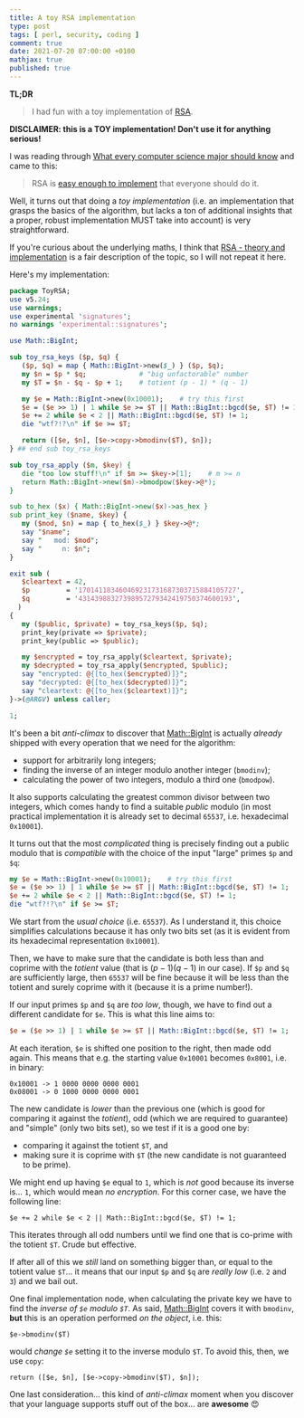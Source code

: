 ```yaml
---
title: A toy RSA implementation
type: post
tags: [ perl, security, coding ]
comment: true
date: 2021-07-20 07:00:00 +0100
mathjax: true
published: true
---
```


**TL;DR**

> I had fun with a toy implementation of [RSA][].

**DISCLAIMER: this is a TOY implementation! Don't use it for anything
serious!**

I was reading through [What every computer science major should know][]
and came to this:

> RSA is [easy enough to implement][] that everyone should do it.

Well, it turns out that doing a *toy implementation* (i.e. an
implementation that grasps the basics of the algorithm, but lacks a ton
of additional insights that a proper, robust implementation MUST take
into account) is very straightforward.

If you're curious about the underlying maths, I think that [RSA - theory
and implementation][] is a fair description of the topic, so I will not
repeat it here.

Here's my implementation:

```perl
package ToyRSA;
use v5.24;
use warnings;
use experimental 'signatures';
no warnings 'experimental::signatures';

use Math::BigInt;

sub toy_rsa_keys ($p, $q) {
   ($p, $q) = map { Math::BigInt->new($_) } ($p, $q);
   my $n = $p * $q;             # "big unfactorable" number
   my $T = $n - $q - $p + 1;    # totient (p - 1) * (q - 1)

   my $e = Math::BigInt->new(0x10001);    # try this first
   $e = ($e >> 1) | 1 while $e >= $T || Math::BigInt::bgcd($e, $T) != 1;
   $e += 2 while $e < 2 || Math::BigInt::bgcd($e, $T) != 1;
   die "wtf?!?\n" if $e >= $T;

   return ([$e, $n], [$e->copy->bmodinv($T), $n]);
} ## end sub toy_rsa_keys

sub toy_rsa_apply ($m, $key) {
   die "too low stuff!\n" if $m >= $key->[1];    # m >= n
   return Math::BigInt->new($m)->bmodpow($key->@*);
}

sub to_hex ($x) { Math::BigInt->new($x)->as_hex }
sub print_key ($name, $key) {
   my ($mod, $n) = map { to_hex($_) } $key->@*;
   say "$name";
   say "   mod: $mod";
   say "     n: $n";
}

exit sub (
   $cleartext = 42,
   $p         = '170141183460469231731687303715884105727',
   $q         = '43143988327398957279342419750374600193',
  )
{
   my ($public, $private) = toy_rsa_keys($p, $q);
   print_key(private => $private);
   print_key(public => $public);

   my $encrypted = toy_rsa_apply($cleartext, $private);
   my $decrypted = toy_rsa_apply($encrypted, $public);
   say "encrypted: @{[to_hex($encrypted)]}";
   say "decrypted: @{[to_hex($decrypted)]}";
   say "cleartext: @{[to_hex($cleartext)]}";
}->(@ARGV) unless caller;

1;
```

It's been a bit *anti-climax* to discover that [Math::BigInt][] is
actually *already* shipped with every operation that we need for the
algorithm:

- support for arbitrarily long integers;
- finding the inverse of an integer modulo another integer (`bmodinv`);
- calculating the power of two integers, modulo a third one (`bmodpow`).

It also supports calculating the greatest common divisor between two
integers, which comes handy to find a suitable *public* modulo (in most
practical implementation it is already set to decimal `65537`, i.e.
hexadecimal `0x10001`).

It turns out that the most *complicated* thing is precisely finding out
a public modulo that is *compatible* with the choice of the input
"large" primes `$p` and `$q`:

```perl
my $e = Math::BigInt->new(0x10001);    # try this first
$e = ($e >> 1) | 1 while $e >= $T || Math::BigInt::bgcd($e, $T) != 1;
$e += 2 while $e < 2 || Math::BigInt::bgcd($e, $T) != 1;
die "wtf?!?\n" if $e >= $T;
```

We start from the *usual choice* (i.e. `65537`). As I understand it,
this choice simplifies calculations because it has only two bits set (as
it is evident from its hexadecimal representation `0x10001`).

Then, we have to make sure that the candidate is both less than and
coprime with the *totient* value (that is $(p-1)(q-1)$ in our case). If
`$p` and `$q` are sufficiently large, then `65537` will be fine because
it will be less than the totient and surely coprime with it (because it
is a prime number!).

If our input primes `$p` and `$q` are *too low*, though, we have to find
out a different candidate for `$e`. This is what this line aims to:

```perl
$e = ($e >> 1) | 1 while $e >= $T || Math::BigInt::bgcd($e, $T) != 1;
```

At each iteration, `$e` is shifted one position to the right, then made
odd again. This means that e.g. the starting value `0x10001` becomes
`0x8001`, i.e. in binary:

```
0x10001 -> 1 0000 0000 0000 0001
0x08001 -> 0 1000 0000 0000 0001
```

The new candidate is *lower* than the previous one (which is good for
comparing it against the *totient*), odd (which we are required to
guarantee) and "simple" (only two bits set), so we test if it is a good
one by:

- comparing it against the totient `$T`, and
- making sure it is coprime with `$T` (the new candidate is not
  guaranteed to be prime).

We might end up having `$e` equal to `1`, which is *not* good because
its inverse is... `1`, which would mean *no encryption*. For this corner
case, we have the following line:

```
$e += 2 while $e < 2 || Math::BigInt::bgcd($e, $T) != 1;
```

This iterates through all odd numbers until we find one that is co-prime
with the totient `$T`. Crude but effective.

If after all of this we *still* land on something bigger than, or equal
to the totient value `$T`... it means that our input `$p` and `$q` are
*really low* (i.e. `2` and `3`) and we bail out.

One final implementation node, when calculating the private key we have
to find the *inverse of `$e` modulo `$T`*. As said, [Math::BigInt][]
covers it with `bmodinv`, **but** this is an operation performed *on the
object*, i.e. this:

```
$e->bmodinv($T)
```

would *change `$e`* setting it to the inverse modulo `$T`. To avoid
this, then, we use `copy`:

```
return ([$e, $n], [$e->copy->bmodinv($T), $n]);
```

One last consideration... this kind of *anti-climax* moment when you
discover that your language supports stuff out of the box... are
**awesome** 😍


[Perl]: https://www.perl.org/
[Raku]: https://raku.org/
[RSA]: https://en.wikipedia.org/wiki/RSA_(cryptosystem)
[What every computer science major should know]: https://matt.might.net/articles/what-cs-majors-should-know/
[easy enough to implement]: http://matt.might.net/articles/implementation-of-rsa-public-key-cryptography-algorithm-in-scheme-dialect-of-lisp/
[RSA - theory and implementation]: https://eli.thegreenplace.net/2019/rsa-theory-and-implementation/
[Math::BigInt]: https://metacpan.org/pod/Math::BigInt
